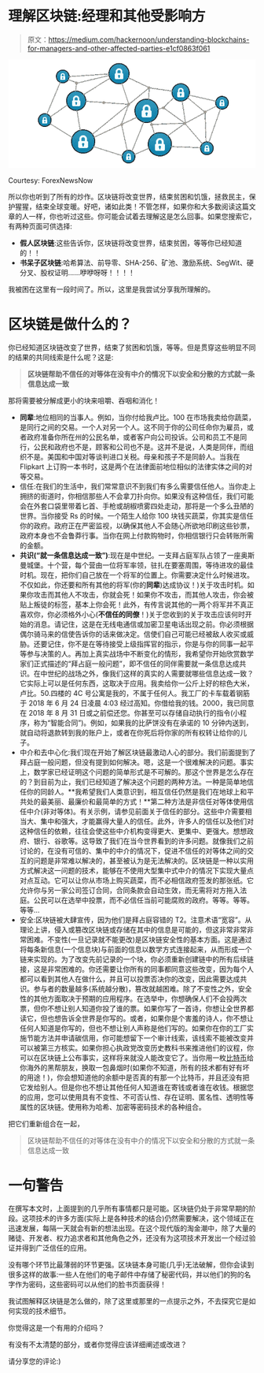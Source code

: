 # 理解区块链:经理和其他受影响方

> 原文：<https://medium.com/hackernoon/understanding-blockchains-for-managers-and-other-affected-parties-e1cf0863f061>

![](img/0a6fba7090e1a788a18305eefe94562a.png)

Courtesy: ForexNewsNow

所以你也听到了所有的炒作。区块链将改变世界，结束贫困和饥饿，拯救民主，保护猩猩，结束全球变暖。好吧，诸如此类！不管怎样，如果你和大多数阅读这篇文章的人一样，你也听过这些。你可能会试着去理解这是怎么回事。如果您搜索它，有两种页面可供选择:

*   **假人区块链**:这些告诉你，区块链将改变世界，结束贫困，等等你已经知道的！！
*   **书呆子区块链**:哈希算法、前导零、SHA-256、矿池、激励系统、SegWit、硬分叉、股权证明……咿咿呀呀！！！！

我被困在这里有一段时间了。所以，这里是我尝试分享我所理解的。

# 区块链是做什么的？

你已经知道区块链改变了世界，结束了贫困和饥饿，等等。但是贯穿这些明显不同的结果的共同线索是什么呢？这是:

> **区块链帮助不信任的对等体在没有中介的情况下以安全和分散的方式就一条信息达成一致**

那将需要被分解成更小的块来咀嚼、吞咽和消化！

*   **同辈**:地位相同的当事人。例如，当你付给我卢比。100 在市场我卖给你蔬菜，是同行之间的交易。一个人对另一个人。这不同于你的公司任命你为雇员，或者政府准备你所在州的公民名单，或者客户向公司投诉。公司和员工不是同行，公民和政府也不是，顾客和公司也不是。这并不是说，人类是同伴，而组织不是。美国和中国对等谈判进口关税。母亲和孩子不是同龄人。当我在 Flipkart 上订购一本书时，这是两个在法律面前地位相似的法律实体之间的对等交易。
*   信任:在我们的生活中，我们常常意识不到我们有多么需要信任他人。当你走上拥挤的街道时，你相信那些人不会拿刀扑向你。如果没有这种信任，我们可能会在外套口袋里带着匕首、手枪或胡椒喷雾四处走动，那将是一个多么丑陋的世界。当你接受 Rs 的时候。一个陌生人给你 100 块钱买蔬菜，你其实是信任你的政府。政府正在严密监视，以确保其他人不会随心所欲地印刷这些钞票，政府本身也不会鲁莽行事。当你在网上付款购物时，你相信银行只会转账所需的金额。
*   **共识(“就一条信息达成一致”)**:现在是中世纪。一支拜占庭军队占领了一座奥斯曼城堡。十个营，每个营由一位将军率领，驻扎在要塞周围，等待进攻的最佳时机。现在，把你们自己放在一个将军的位置上。你需要决定什么时候进攻。不仅如此，你还要和所有其他的将军(你的**同辈**)达成协议！)关于攻击时机。如果你攻击而其他人不攻击，你就会死！如果你不攻击，而其他人攻击，你会被贴上叛徒的标签，基本上你会死！此外，有传言说其他的一两个将军并不真正喜欢你，你必须格外小心(**不信任的同僚**！)关于您收到的关于攻击应该何时开始的消息。请记住，这是在无线电通信或加密卫星电话出现之前。你必须根据偶尔骑马来的信使告诉你的话来做决定。信使们自己可能已经被敌人收买或威胁。还要记住，你不是在等待接受上级指挥官的指示，你是与你的同事一起平等参与决策的人。再加上真实战场中不断变化的情形，我希望你开始欣赏数学家们正式描述的“拜占庭一般问题”，即不信任的同伴需要就一条信息达成共识。在中世纪的战场之外，像我们这样的真实的人需要就哪些信息达成一致？它实际上可以是任何东西，这取决于应用。我卖给你一公斤上好的棕色大米，卢比。50.四楼的 4C 号公寓是我的，不属于任何人。我工厂的卡车载着钢筋于 2018 年 6 月 24 日凌晨 4:03 经过高知。你借给我的钱。2000，我已同意在 2018 年 8 月 31 日或之前偿还您。你甚至可以存储自动执行的指令(小程序，称为“智能合同”)。例如，如果我的比萨饼没有在承诺的 10 分钟内送到，就自动将退款转到我的账户上，或者在你死后将你家的所有权转让给你的儿子。
*   中介和去中心化:我们现在开始了解区块链最激动人心的部分。我们前面提到了拜占庭一般问题，但没有提到如何解决。嗯，这是一个很难解决的问题。事实上，数学家已经证明这个问题的简单形式是不可解的。那这个世界是怎么存在的？到目前为止，我们已经知道了解决这个问题的两种方法。一种是简单地信任你的同龄人。**我希望我们人类意识到，相互信任仍然是我们在地球上和平共处的最美丽、最廉价和最简单的方式！**第二种方法是非信任对等体使用信任中介(非对等体)。有关示例，请参见前面关于信任的部分。这些中介需要相当大、集中和强大，才能赢得大量人的信任。此外，许多人的信任以及他们对这种信任的依赖，往往会使这些中介机构变得更大、更集中、更强大。想想政府、银行、谷歌等。这导致了我们在当今世界看到的许多问题。就像我们之前讨论的，在没有可信的、集中的中介的情况下，促进不信任的对等体之间的交互的问题是非常难以解决的，甚至被认为是无法解决的。区块链是一种以实用方式解决这一问题的技术，能够在不使用大型集中式中介的情况下实现大量点对点互动。它可以让你从市场上购买蔬菜，而不必相信政府签发的那张纸。它允许你与另一家公司签订合同，合同条款会自动生效，而无需将对方拖入法庭。公民可以在选举中投票，而不必信任当前可能腐败的政府。等等。等等。等等…
*   安全:区块链被大肆宣传，因为他们是拜占庭容错的 T2。注意术语“宽容”。从理论上讲，侵入或篡改区块链或存储在其中的信息是可能的，但这非常非常非常困难。不变性(一旦记录就不能更改)是区块链安全性的基本方面。这是通过将每条新信息(一个信息块)与前面的信息以数学方式连接起来，从而形成一个链来实现的。为了改变先前记录的一个块，你必须重新创建链中的所有后续链接，这是非常困难的。你还需要让你所有的同事都同意这些改变，因为每个人都可以看到其他人在做什么，并且可以投票否决你的改变，因此需要达成共识。参与者的数量越多(系统越分散)，篡改就越困难。除了不变性之外，安全性的其他方面取决于预期的应用程序。在选举中，你想确保人们不会投两次票，但你不想让别人知道你投了谁的票。如果你写了一首诗，你想让全世界都读它，但也想告诉全世界是你写的。或者，如果你是个害羞的诗人，你不想让任何人知道是你写的，但也不想让别人声称是他们写的。如果你在你的工厂实施节能方法并申请碳信用，你可能想留下一个审计线索，该线索不能被改变并可以被第三方核实。如果你担心执政党改变历史教科书来推进他们的议程，你可以在区块链上公布事实，这样将来就没人能改变它了。当你用一枚[比特币](https://hackernoon.com/tagged/bitcoin)给你海外的黑帮朋友，换取一包鼻烟时(如果你不知道，所有的技术都有好有坏的用途！)，你会想知道他的余额中是否真的有那一个比特币，并且还没有把它发给别人。但是你也不想让其他任何人知道谁在寄钱或者谁在收钱。根据您的应用，您可以使用具有不变性、不可否认性、存在证明、匿名性、透明性等属性的区块链。使用称为哈希、加密等密码技术的各种组合。

把它们重新组合在一起，

> 区块链帮助不信任的对等体在没有中介的情况下以安全和分散的方式就一条信息达成一致

# 一句警告

在撰写本文时，上面提到的几乎所有事情都只是可能。区块链仍处于非常早期的阶段。这项技术的许多方面(实际上是各种技术的结合)仍然需要解决，这个领域正在迅速发展，每隔一天就会有新的想法出现。在这个现代版的淘金潮中，除了大量的赌徒、开发者、权力追求者和其他角色之外，还没有为这项技术开发出一个经过验证并得到广泛信任的应用。

没有哪个环节比最薄弱的环节更强。区块链本身可能(几乎)无法破解，但你会读到很多这样的故事:一些人在他们的电子邮件中存储了秘密代码，并以他们的狗的名字作为密码，这些密码可以从他们的脸书页面获得！

我试图解释区块链是怎么做的，除了这里或那里的一点提示之外，不去探究它是如何实现的技术细节。

你觉得这是一个有用的介绍吗？

有没有不太清楚的部分，或者你觉得应该详细阐述或改进？

请分享您的评论:)